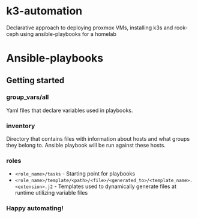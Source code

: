 # k3-automation
Declarative approach to deploying proxmox VMs, installing k3s and rook-ceph using ansible-playbooks for a homelab


# Ansible-playbooks

## Getting started

### group_vars/all

Yaml files that declare variables used in playbooks.

### inventory

Directory that contains files with information about hosts and what groups they belong to. Ansible playbook will be run against these hosts.

### roles

* `<role_name>/tasks` - Starting point for playbooks
* `<role_name>/template/<path>/<file>/<generated_to>/<template_name>.<extension>.j2` - Templates used to dynamically generate files at runtime utilizing variable files

### Happy automating!